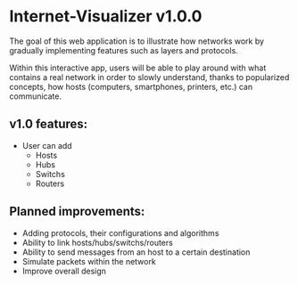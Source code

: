 
# Internet-Visualizer v1.0.0


The goal of this web application is to illustrate how networks work by gradually implementing features such as layers and protocols.

Within this interactive app, users will be able to play around with what contains a real network in order to slowly understand, thanks to popularized concepts, how hosts (computers, smartphones, printers, etc.) can communicate.


## v1.0 features:

- User can add
	- Hosts
	- Hubs
	- Switchs
	- Routers


## Planned improvements:

- Adding protocols, their configurations and algorithms
- Ability to link hosts/hubs/switchs/routers
- Ability to send messages from an host to a certain destination
- Simulate packets within the network
- Improve overall design